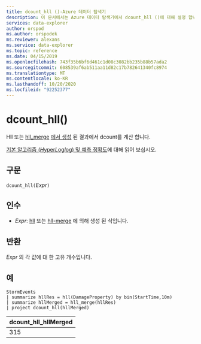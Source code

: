 ```yaml
---
title: dcount_hll ()-Azure 데이터 탐색기
description: 이 문서에서는 Azure 데이터 탐색기에서 dcount_hll ()에 대해 설명 합니다.
services: data-explorer
author: orspod
ms.author: orspodek
ms.reviewer: alexans
ms.service: data-explorer
ms.topic: reference
ms.date: 04/15/2019
ms.openlocfilehash: 743f35b6bf6d461c1d08c3082bb235b88b57ada2
ms.sourcegitcommit: 608539af6ab511aa11d82c17b782641340fc8974
ms.translationtype: MT
ms.contentlocale: ko-KR
ms.lasthandoff: 10/20/2020
ms.locfileid: "92252377"
---
```

# <a name="dcount_hll"></a>dcount_hll()

Hll 또는 [hll_merge](hll-merge-aggfunction.md) [에서 생성](hll-aggfunction.md) 된 결과에서 dcount를 계산 합니다.

[기본 알고리즘 (*H*yper*L*og*l*og) 및 예측 정확도](dcount-aggfunction.md#estimation-accuracy)에 대해 읽어 보십시오.

## <a name="syntax"></a>구문

`dcount_hll(`*Expr*`)`

## <a name="arguments"></a>인수

* *Expr*: [hll](hll-aggfunction.md) 또는 [hll-merge](hll-merge-aggfunction.md) 에 의해 생성 된 식입니다.

## <a name="returns"></a>반환

*Expr* 의 각 값에 대 한 고유 개수입니다.

## <a name="examples"></a>예

<!-- csl: https://help.kusto.windows.net:443/Samples -->
```kusto
StormEvents
| summarize hllRes = hll(DamageProperty) by bin(StartTime,10m)
| summarize hllMerged = hll_merge(hllRes)
| project dcount_hll(hllMerged)
```

|dcount_hll_hllMerged|
|---|
|315|

